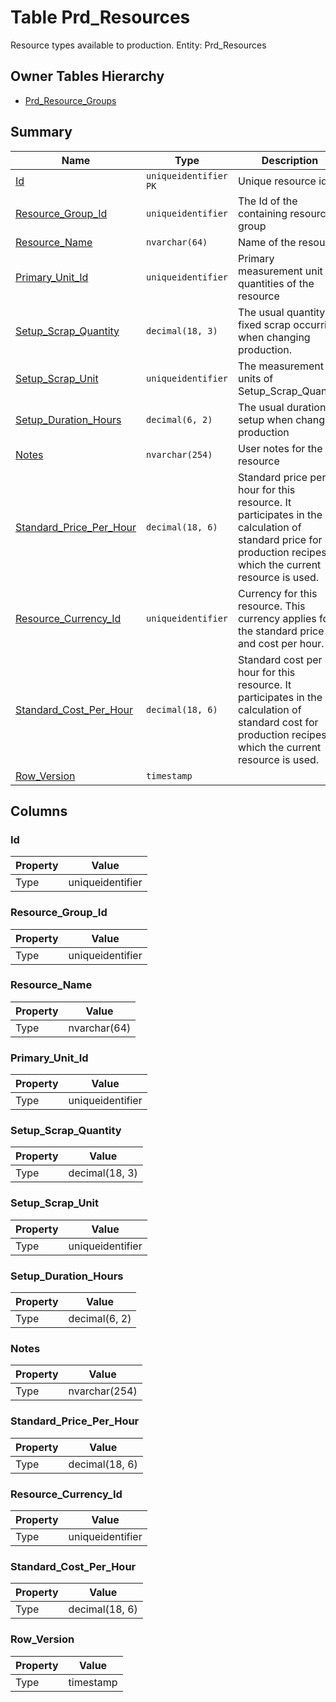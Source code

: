 # Table Prd_Resources

Resource types available to production. Entity: Prd_Resources

## Owner Tables Hierarchy

* [Prd_Resource_Groups](Prd_Resource_Groups.md)

## Summary

| Name | Type | Description |
| - | - | --- |
|[Id](#id)|`uniqueidentifier` `PK`|Unique resource id|
|[Resource_Group_Id](#resource_group_id)|`uniqueidentifier` |The Id of the containing resource group|
|[Resource_Name](#resource_name)|`nvarchar(64)` |Name of the resource|
|[Primary_Unit_Id](#primary_unit_id)|`uniqueidentifier` |Primary measurement unit for quantities of the resource|
|[Setup_Scrap_Quantity](#setup_scrap_quantity)|`decimal(18, 3)` |The usual quantity of fixed scrap occurring when changing production. |
|[Setup_Scrap_Unit](#setup_scrap_unit)|`uniqueidentifier` |The measurement units of Setup_Scrap_Quantity|
|[Setup_Duration_Hours](#setup_duration_hours)|`decimal(6, 2)` |The usual duration of setup when changing production|
|[Notes](#notes)|`nvarchar(254)` |User notes for the resource|
|[Standard_Price_Per_Hour](#standard_price_per_hour)|`decimal(18, 6)` |Standard price per hour for this resource. It participates in the calculation of standard price for production recipes in which the current resource is used.|
|[Resource_Currency_Id](#resource_currency_id)|`uniqueidentifier` |Currency for this resource. This currency applies for the standard price and cost per hour.|
|[Standard_Cost_Per_Hour](#standard_cost_per_hour)|`decimal(18, 6)` |Standard cost per hour for this resource. It participates in the calculation of standard cost for production recipes in which the current resource is used.|
|[Row_Version](#row_version)|`timestamp` ||

## Columns

### Id

| Property | Value |
| - | - |
|Type|uniqueidentifier|

### Resource_Group_Id

| Property | Value |
| - | - |
|Type|uniqueidentifier|

### Resource_Name

| Property | Value |
| - | - |
|Type|nvarchar(64)|

### Primary_Unit_Id

| Property | Value |
| - | - |
|Type|uniqueidentifier|

### Setup_Scrap_Quantity

| Property | Value |
| - | - |
|Type|decimal(18, 3)|

### Setup_Scrap_Unit

| Property | Value |
| - | - |
|Type|uniqueidentifier|

### Setup_Duration_Hours

| Property | Value |
| - | - |
|Type|decimal(6, 2)|

### Notes

| Property | Value |
| - | - |
|Type|nvarchar(254)|

### Standard_Price_Per_Hour

| Property | Value |
| - | - |
|Type|decimal(18, 6)|

### Resource_Currency_Id

| Property | Value |
| - | - |
|Type|uniqueidentifier|

### Standard_Cost_Per_Hour

| Property | Value |
| - | - |
|Type|decimal(18, 6)|

### Row_Version

| Property | Value |
| - | - |
|Type|timestamp|


